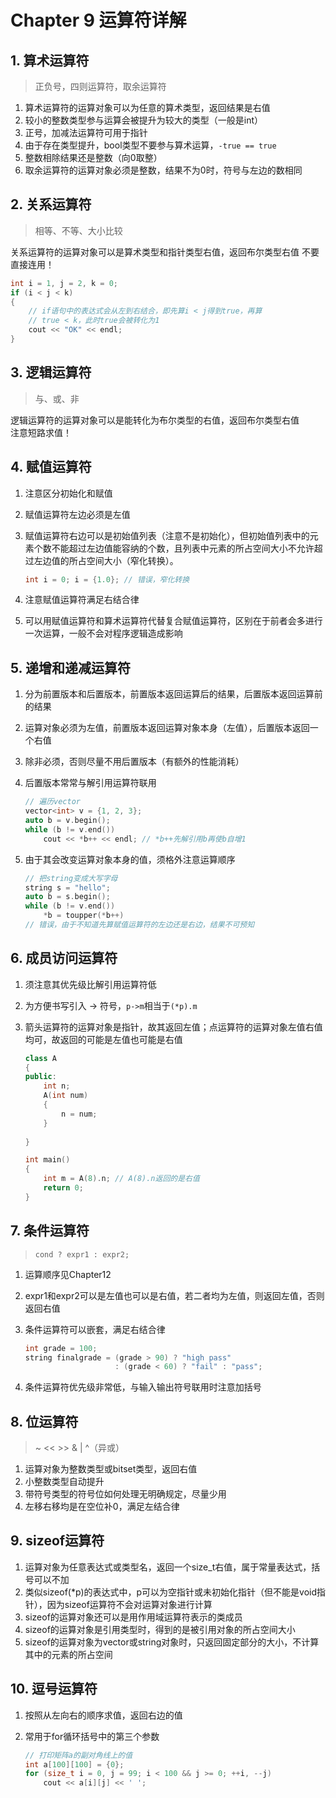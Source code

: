 # Chapter 9 运算符详解

## 1. 算术运算符

> 正负号，四则运算符，取余运算符

1. 算术运算符的运算对象可以为任意的算术类型，返回结果是右值
2. 较小的整数类型参与运算会被提升为较大的类型（一般是int）
3. 正号，加减法运算符可用于指针
4. 由于存在类型提升，bool类型不要参与算术运算，`-true == true`
5. 整数相除结果还是整数（向0取整）
6. 取余运算符的运算对象必须是整数，结果不为0时，符号与左边的数相同

## 2. 关系运算符

> 相等、不等、大小比较

关系运算符的运算对象可以是算术类型和指针类型右值，返回布尔类型右值
不要直接连用！

```C++
int i = 1, j = 2, k = 0;
if (i < j < k) 
{
    // if语句中的表达式会从左到右结合，即先算i < j得到true，再算
    // true < k，此时true会被转化为1
    cout << "OK" << endl;
}
```

## 3. 逻辑运算符

> 与、或、非

逻辑运算符的运算对象可以是能转化为布尔类型的右值，返回布尔类型右值  
注意短路求值！

## 4. 赋值运算符

1. 注意区分初始化和赋值
2. 赋值运算符左边必须是左值
3. 赋值运算符右边可以是初始值列表（注意不是初始化），但初始值列表中的元素个数不能超过左边值能容纳的个数，且列表中元素的所占空间大小不允许超过左边值的所占空间大小（窄化转换）。

    ```C++
    int i = 0; i = {1.0}; // 错误，窄化转换
    ```

4. 注意赋值运算符满足右结合律
5. 可以用赋值运算符和算术运算符代替复合赋值运算符，区别在于前者会多进行一次运算，一般不会对程序逻辑造成影响

## 5. 递增和递减运算符

1. 分为前置版本和后置版本，前置版本返回运算后的结果，后置版本返回运算前的结果  
2. 运算对象必须为左值，前置版本返回运算对象本身（左值），后置版本返回一个右值  
3. 除非必须，否则尽量不用后置版本（有额外的性能消耗）
4. 后置版本常常与解引用运算符联用

    ```C++
    // 遍历vector
    vector<int> v = {1, 2, 3};
    auto b = v.begin();
    while (b != v.end())
        cout << *b++ << endl; // *b++先解引用b再使b自增1
    ```

5. 由于其会改变运算对象本身的值，须格外注意运算顺序

    ```C++
    // 把string变成大写字母
    string s = "hello";
    auto b = s.begin();
    while (b != v.end())
        *b = toupper(*b++) 
    // 错误，由于不知道先算赋值运算符的左边还是右边，结果不可预知
    ```

## 6. 成员访问运算符

1. 须注意其优先级比解引用运算符低
2. 为方便书写引入 -> 符号，`p->m`相当于`(*p).m`
3. 箭头运算符的运算对象是指针，故其返回左值；点运算符的运算对象左值右值均可，故返回的可能是左值也可能是右值

    ```C++
    class A
    {
    public:
        int n;
        A(int num)
        {
            n = num;
        }
        
    }

    int main()
    {
        int m = A(8).n; // A(8).n返回的是右值
        return 0;
    }
    ```

## 7. 条件运算符

> `cond ? expr1 : expr2;`

1. 运算顺序见Chapter12
2. expr1和expr2可以是左值也可以是右值，若二者均为左值，则返回左值，否则返回右值
3. 条件运算符可以嵌套，满足右结合律

    ```C++
    int grade = 100;
    string finalgrade = (grade > 90) ? "high pass" 
                        : (grade < 60) ? "fail" : "pass";
    ```

4. 条件运算符优先级非常低，与输入输出符号联用时注意加括号

## 8. 位运算符

> ~ << >> & | ^（异或）  

1. 运算对象为整数类型或bitset类型，返回右值
2. 小整数类型自动提升
3. 带符号类型的符号位如何处理无明确规定，尽量少用
4. 左移右移均是在空位补0，满足左结合律

## 9. sizeof运算符

1. 运算对象为任意表达式或类型名，返回一个size_t右值，属于常量表达式，括号可以不加  
2. 类似sizeof(*p)的表达式中，p可以为空指针或未初始化指针（但不能是void指针），因为sizeof运算符不会对运算对象进行计算  
3. sizeof的运算对象还可以是用作用域运算符表示的类成员
4. sizeof的运算对象是引用类型时，得到的是被引用对象的所占空间大小
5. sizeof的运算对象为vector或string对象时，只返回固定部分的大小，不计算其中的元素的所占空间

## 10. 逗号运算符

1. 按照从左向右的顺序求值，返回右边的值
2. 常用于for循环括号中的第三个参数

    ```C++
    // 打印矩阵a的副对角线上的值
    int a[100][100] = {0};
    for (size_t i = 0, j = 99; i < 100 && j >= 0; ++i, --j)
        cout << a[i][j] << ' ';
    ```

